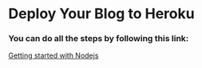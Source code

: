 # Deploy Your Blog to Heroku
### You can do all the steps by following this link:
[Getting started with Nodejs](https://devcenter.heroku.com/articles/getting-started-with-nodejs)